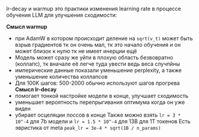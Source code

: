 lr-decay и warmup это практики изменения learning rate в процессе обучения LLM для улучшения сходимости:

**Смысл warmup**
- при AdamW в котором происходит деление на `sqrt(v_t)` может быть взрыв градиентов тк он очень мал, тк это начало обучения и он может близок к нулю тк не имеет инерции ещё
- Модель может сразу же уйти в плохую область безвовратно (коллапс), тк вначале её легче туда увести ведь веса случпйны
- имперические данные показали уменьшение perplexity, а также уменьшение количества коллапсов
- Для 100K шагов: 500-2000 обычно используют шагов прогрева
**Смысл lr-decay**
- помогает тонкой настройке модели в конце, улучшает сходимость
- уменьшает вероятность перепрыгивания оптимума когда он уже виден
- убирает осцеляции лоссов в конце
Также можно взять `lr = 3 * 10^-4` для 7b модели и `lr = 1.5 * 10^-4` для 13B для 1T токенов
Есть эвристика от meta `peak_lr = 3e-4 * sqrt(1B / n_params)`